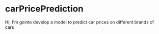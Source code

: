 # carPricePrediction
Hi, I'm gointo develop a model to predict car prices on different brands of cars
